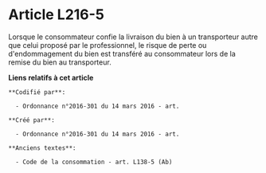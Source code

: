 # Article L216-5

Lorsque le consommateur confie la livraison du bien à un transporteur autre que celui proposé par le professionnel, le risque
de perte ou d'endommagement du bien est transféré au consommateur lors de la remise du bien au transporteur.

**Liens relatifs à cet article**

	**Codifié par**:

	  - Ordonnance n°2016-301 du 14 mars 2016 - art.

	**Créé par**:

	  - Ordonnance n°2016-301 du 14 mars 2016 - art.

	**Anciens textes**:

	  - Code de la consommation - art. L138-5 (Ab)
